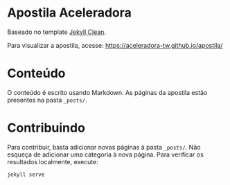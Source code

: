 # Apostila Aceleradora

Baseado no template [Jekyll Clean](https://github.com/scotte/jekyll-clean).

Para visualizar a apostila, acesse: https://aceleradora-tw.github.io/apostila/


# Conteúdo

O conteúdo é escrito usando Markdown. As páginas da apostila estão presentes na pasta `_posts/`.

# Contribuindo

Para contribuir, basta adicionar novas páginas à pasta `_posts/`. Não esqueça de adicionar uma categoria à nova página. Para verificar os
resultados localmente, execute:

```sh
jekyll serve
```
